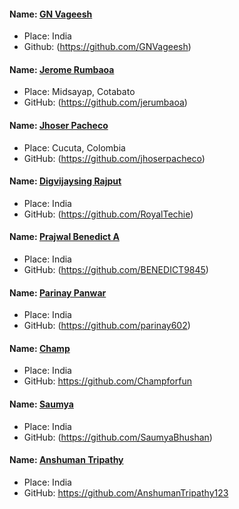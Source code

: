 #### Name: [GN Vageesh](https://github.com/GNVageesh)

- Place: India
- Github: (https://github.com/GNVageesh)

#### Name: [Jerome Rumbaoa](https://github.com/jerumbaoa)

- Place: Midsayap, Cotabato
- GitHub: (https://github.com/jerumbaoa)

#### Name: [Jhoser Pacheco](https://github.com/jhoserpacheco)

- Place: Cucuta, Colombia
- GitHub: (https://github.com/jhoserpacheco)

#### Name: [Digvijaysing Rajput](https://github.com/RoyalTechie)

- Place: India
- GitHub: (https://github.com/RoyalTechie)

#### Name: [Prajwal Benedict A](https://github.com/BENEDICT9845)

- Place: India
- GitHub: (https://github.com/BENEDICT9845)

#### Name: [Parinay Panwar](https://github.com/parinay602)

- Place: India
- GitHub: (https://github.com/parinay602)

#### Name: [Champ](https://github.com/Champforfun)

- Place: India
- GitHub: https://github.com/Champforfun

#### Name: [Saumya](https://github.com/SaumyaBhushan)

- Place: India
- GitHub: (https://github.com/SaumyaBhushan)

#### Name: [Anshuman Tripathy](https://github.com/AnshumanTripathy123)

- Place: India
- GitHub: https://github.com/AnshumanTripathy123
